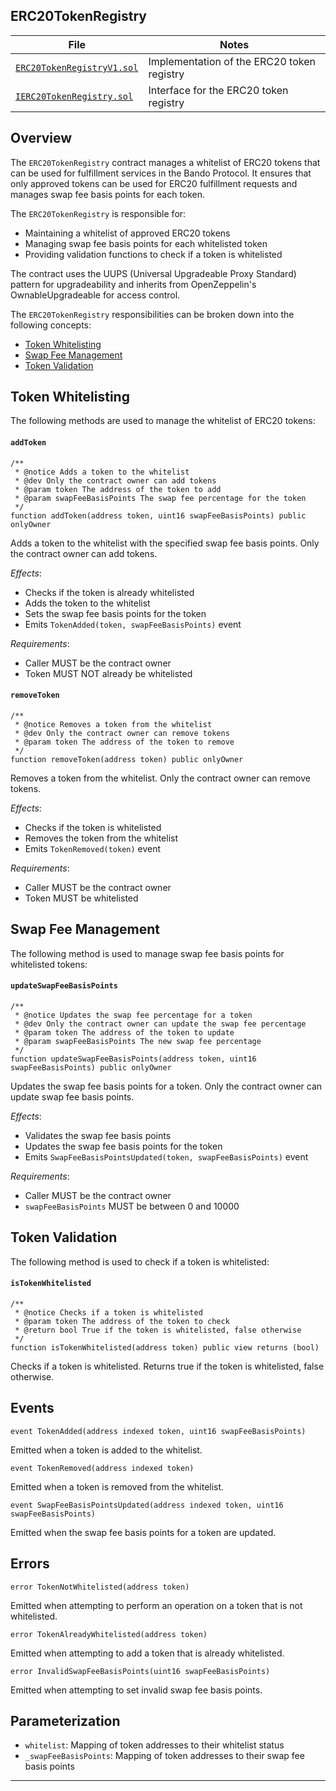 ## ERC20TokenRegistry

| File | Notes |
| -------- | -------- |
| [`ERC20TokenRegistryV1.sol`](../../contracts/periphery/registry/ERC20TokenRegistryV1.sol) | Implementation of the ERC20 token registry |
| [`IERC20TokenRegistry.sol`](../../contracts/periphery/registry/IERC20TokenRegistry.sol) | Interface for the ERC20 token registry |

## Overview

The `ERC20TokenRegistry` contract manages a whitelist of ERC20 tokens that can be used for fulfillment services in the Bando Protocol. It ensures that only approved tokens can be used for ERC20 fulfillment requests and manages swap fee basis points for each token.

The `ERC20TokenRegistry` is responsible for:
* Maintaining a whitelist of approved ERC20 tokens
* Managing swap fee basis points for each whitelisted token
* Providing validation functions to check if a token is whitelisted

The contract uses the UUPS (Universal Upgradeable Proxy Standard) pattern for upgradeability and inherits from OpenZeppelin's OwnableUpgradeable for access control.

The `ERC20TokenRegistry` responsibilities can be broken down into the following concepts:
* [Token Whitelisting](#token-whitelisting)
* [Swap Fee Management](#swap-fee-management)
* [Token Validation](#token-validation)

## Token Whitelisting

The following methods are used to manage the whitelist of ERC20 tokens:

#### `addToken`

```solidity
/**
 * @notice Adds a token to the whitelist
 * @dev Only the contract owner can add tokens
 * @param token The address of the token to add
 * @param swapFeeBasisPoints The swap fee percentage for the token
 */
function addToken(address token, uint16 swapFeeBasisPoints) public onlyOwner
```

Adds a token to the whitelist with the specified swap fee basis points. Only the contract owner can add tokens.

*Effects*:
* Checks if the token is already whitelisted
* Adds the token to the whitelist
* Sets the swap fee basis points for the token
* Emits `TokenAdded(token, swapFeeBasisPoints)` event

*Requirements*:
* Caller MUST be the contract owner
* Token MUST NOT already be whitelisted

#### `removeToken`

```solidity
/**
 * @notice Removes a token from the whitelist
 * @dev Only the contract owner can remove tokens
 * @param token The address of the token to remove
 */
function removeToken(address token) public onlyOwner
```

Removes a token from the whitelist. Only the contract owner can remove tokens.

*Effects*:
* Checks if the token is whitelisted
* Removes the token from the whitelist
* Emits `TokenRemoved(token)` event

*Requirements*:
* Caller MUST be the contract owner
* Token MUST be whitelisted

## Swap Fee Management

The following method is used to manage swap fee basis points for whitelisted tokens:

#### `updateSwapFeeBasisPoints`

```solidity
/**
 * @notice Updates the swap fee percentage for a token
 * @dev Only the contract owner can update the swap fee percentage
 * @param token The address of the token to update
 * @param swapFeeBasisPoints The new swap fee percentage
 */
function updateSwapFeeBasisPoints(address token, uint16 swapFeeBasisPoints) public onlyOwner
```

Updates the swap fee basis points for a token. Only the contract owner can update swap fee basis points.

*Effects*:
* Validates the swap fee basis points
* Updates the swap fee basis points for the token
* Emits `SwapFeeBasisPointsUpdated(token, swapFeeBasisPoints)` event

*Requirements*:
* Caller MUST be the contract owner
* `swapFeeBasisPoints` MUST be between 0 and 10000

## Token Validation

The following method is used to check if a token is whitelisted:

#### `isTokenWhitelisted`

```solidity
/**
 * @notice Checks if a token is whitelisted
 * @param token The address of the token to check
 * @return bool True if the token is whitelisted, false otherwise
 */
function isTokenWhitelisted(address token) public view returns (bool)
```

Checks if a token is whitelisted. Returns true if the token is whitelisted, false otherwise.

## Events

```solidity
event TokenAdded(address indexed token, uint16 swapFeeBasisPoints)
```
Emitted when a token is added to the whitelist.

```solidity
event TokenRemoved(address indexed token)
```
Emitted when a token is removed from the whitelist.

```solidity
event SwapFeeBasisPointsUpdated(address indexed token, uint16 swapFeeBasisPoints)
```
Emitted when the swap fee basis points for a token are updated.

## Errors

```solidity
error TokenNotWhitelisted(address token)
```
Emitted when attempting to perform an operation on a token that is not whitelisted.

```solidity
error TokenAlreadyWhitelisted(address token)
```
Emitted when attempting to add a token that is already whitelisted.

```solidity
error InvalidSwapFeeBasisPoints(uint16 swapFeeBasisPoints)
```
Emitted when attempting to set invalid swap fee basis points.

## Parameterization

* `whitelist`: Mapping of token addresses to their whitelist status
* `_swapFeeBasisPoints`: Mapping of token addresses to their swap fee basis points

---

